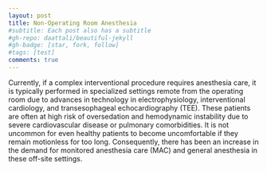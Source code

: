 ```yaml
---
layout: post
title: Non-Operating Room Anesthesia
#subtitle: Each post also has a subtitle
#gh-repo: daattali/beautiful-jekyll
#gh-badge: [star, fork, follow]
#tags: [test]
comments: true
---
```


Currently, if a complex interventional procedure requires anesthesia care, it is typically performed in specialized settings remote from the operating room due to advances in technology in electrophysiology, interventional cardiology, and transesophageal echocardiography (TEE). These patients are often at high risk of oversedation and hemodynamic instability due to severe cardiovascular disease or pulmonary comorbidities. It is not uncommon for even healthy patients to become uncomfortable if they remain motionless for too long. Consequently, there has been an increase in the demand for monitored anesthesia care (MAC) and general anesthesia in these off-site settings.
